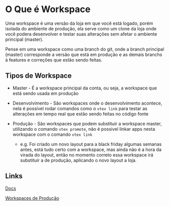 # O Que é Workspace
Uma workspace é uma versão da loja em que você está logado, porém isolada do ambiente de produção, ela serve como um clone da loja onde você podera desenvolver e testar suas alterações sem afetar o ambiente principal (master).

Pense em uma workspace como uma branch do git, onde a branch principal (master) corresponde a versão que está em produção e as demais branchs à features e correções que estão sendo 
feitas.

## Tipos de Workspace
* Master - É a workspace principal da conta, ou seja, a workspace que está sendo usada em produção

* Desenvolvimento - São workspaces onde o desenvolvimento acontece, nela é possível rodar comandos como o `vtex link` para testar as alterações em tempo real que estão sendo feitas no código fonte

* Produção - São workspaces que podem substituir a workspace master, utilizando o comando `vtex promote`, não é possivel linkar apps nesta workspace com o comando `vtex link`
  * e.g. Foi criado um novo layout para a black friday algumas semanas antes, está tudo certo com a workspace, mas ainda não é a hora da virada do layout, então no momento correto essa workspace irá substituir a de produção, aplicando o novo layout a loja.


## Links
[Docs](https://developers.vtex.com/vtex-developer-docs/docs/vtex-io-documentation-2-basicsetuptodevelopinvtexio)

[Workspaces de Produção](https://developers.vtex.com/vtex-developer-docs/docs/vtex-io-documentation-creating-a-production-workspace?_ga=2.140637746.1411386765.1641603712-1420314383.1630247374)